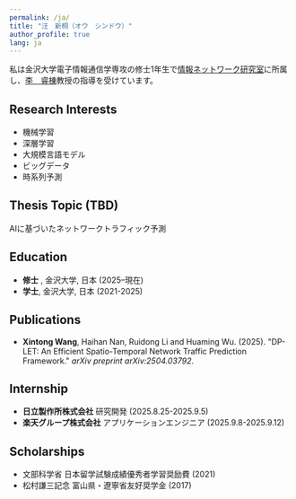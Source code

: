 ```yaml
---
permalink: /ja/
title: "汪　新桐（オウ　シンドウ）"
author_profile: true
lang: ja
---
```


私は金沢大学電子情報通信学専攻の修士1年生で[情報ネットワーク研究室](http://www.li-nlab.org/)に所属し、[李　睿棟](https://sites.google.com/site/liruidong/)教授の指導を受けています。

## Research Interests
- 機械学習
- 深層学習
- 大規模言語モデル
- ビッグデータ
- 時系列予測

## Thesis Topic (TBD)
AIに基づいたネットワークトラフィック予測

## Education 
- **修士** , 金沢大学, 日本 (2025–現在)  
- **学士**, 金沢大学, 日本 (2021-2025)

## Publications
- **Xintong Wang**, Haihan Nan, Ruidong Li and Huaming Wu. (2025). "DP-LET: An Efficient Spatio-Temporal Network Traffic Prediction Framework." *arXiv preprint arXiv:2504.03792*.

## Internship
- **日立製作所株式会社** 研究開発 (2025.8.25-2025.9.5)
- **楽天グループ株式会社** アプリケーションエンジニア (2025.9.8-2025.9.12)


## Scholarships
- 文部科学省 日本留学試験成績優秀者学習奨励費 (2021)
- 松村謙三記念 富山県・遼寧省友好奨学金 (2017)
